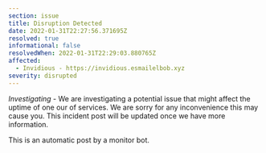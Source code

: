 ```yaml
---
section: issue
title: Disruption Detected
date: 2022-01-31T22:27:56.371695Z
resolved: true
informational: false
resolvedWhen: 2022-01-31T22:29:03.880765Z
affected:
  - Invidious - https://invidious.esmailelbob.xyz
severity: disrupted
---
```

*Investigating* - We are investigating a potential issue that might affect the uptime of one our of services. We are sorry for any inconvenience this may cause you. This incident post will be updated once we have more information.

This is an automatic post by a monitor bot.
        